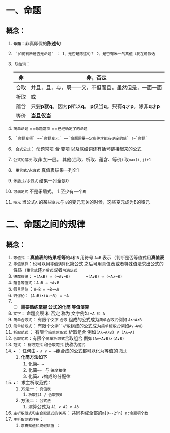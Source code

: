# 一、命题

## 概念：

1. ​	**`命题`**：非真即假的**陈述句** 

2.  	`如何判断是否是命题` ： 1、是否是陈述句？ 2、是否有唯一的真值（我在说假话

3. ​	`联结词`：​

   |  非  | 非，否定                                                     |
   | :--: | ------------------------------------------------------------ |
   | 合取 | 并且，且，与，既——又，不但而且，虽然但是，一面一面           |
   | 析取 | 或                                                           |
   | 蕴含 | 只要**p**就**q**。因为**p**所以**q**。 **p**仅当**q**。只有**q**才**p**。除非**q**才**p** |
   | 等价 | **当且仅当**                                                 |

4. `简单命题` ==`命题常项` ==`已经确定了的命题`

5.  	`命题变项` ==`命题变元` ==`命题需要一定条件才能有确定的值` !=`命题`	

6.    ` 合式公式`： 命题常项 合 变项 以及联结词还有括号链接起来的公式

7.    `公式的层次` 取非 加一层。 其他(合取、析取、蕴含、等价) 取`max(i,j)+1`

8.    ` 重言式/永真式` 真值表结果一列全1

9.    `矛盾式/永假式` 结果一列全是0

10.    `可满足式` 不是矛盾式。 1.至少有一个`真`

11.    `哑元`  当公式`A` 的某些`变元`与 `B`的变元无关的时候，这些变元成为B的哑元

# 二、命题之间的规律

##  概念：

1. `等值式`   ：**真值表的结果相等**的`A`和`B`  用符号 `A⇔B` 表示（判断是否等值式用**真值表**
2. `等值演算`：也可以用`等值演算`化简公式 之后可用真值表或者特殊值法求出公式的性质（`重言式`还`矛盾式`或者`可满足式`
3. `德摩根律`： `¬(A∧B) ⇔ (¬A∨¬B)       ¬(A∨B) ⇔ (¬A∧¬B)`
4. `蕴含等值式`：`A→B ⇔ ¬A∨B`
5. `假言易位` ：`A→B ⇔ ¬B→¬A`
6. `归谬论`： `(A→B)∧(A→¬B) ⇔ ¬A`
7. - [ ] **需要熟练掌握 公式的化简 等值演算**
8. `文字`：   命题变项 和 否定 称为 文字例如 `¬A 和 A`
9. `简单合取式`： 有限个`文字` `合取` 组成的公式成为`简单合取式`例如 `A∧¬A∧B`
10. `简单析取式`： 有限个`文字``析取`组成的公式成为`简单析取式`例如`A∨¬A∨B`
11. `析取范式` ： 有限个`简单合取式` 析取组合  例如`(A∧¬A∧B) V (A∧¬A)`
12. `合取范式`：有限个`简单析取式`合取组合  例如`(A∨¬A∨B)∧(A∨B)`
13. `范式` ： `析取范式` 和`合取范式` 统称为`范式`
14. `★` ： 任何由`¬ ∧ ∨ ⇔ →`组合成的公式都可以化为等值的 `范式`
    1. **化简方法如下**
       1. 化简`⇔ →`   
       2. 化简`¬¬ ` 与 `德摩根律`
       3. 化简`∧ ∨`构成的分配律
15. `★`： 求主析取范式：
    1. 方法一： `真值表` 
       1. `析取找1 / 合取找0`
    2. 方法二： `公式法`
       1. 演算公式为 `A1 ∨ A2 ∨ A3`
16. `主析取范式和主合取范式的关系`： 共同构成全部的`m[0--2^n] n:命题项个数`
17. `主析取范式作用`：
    1. `求真赋值和成假赋值` ：

